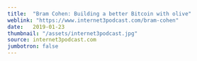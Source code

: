 ```yaml
---
title:  "Bram Cohen: Building a better Bitcoin with olive"
weblink: "https://www.internet3podcast.com/bram-cohen"
date:   2019-01-23
thumbnail: "/assets/internet3podcast.jpg"
source: internet3podcast.com
jumbotron: false
---
```

